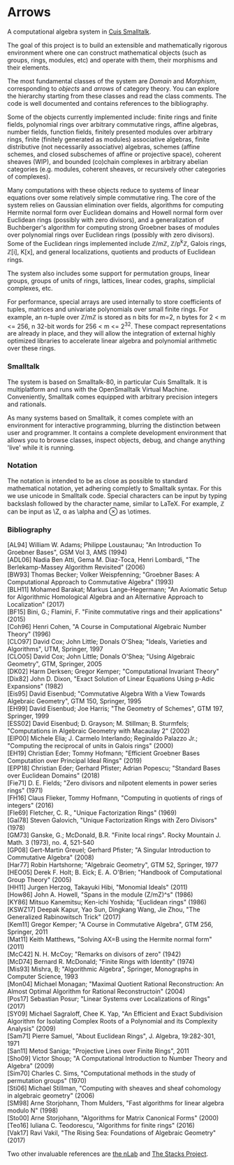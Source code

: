# Arrows
A computational algebra system in [Cuis Smalltalk](https://github.com/Cuis-Smalltalk/Cuis-Smalltalk-Dev).

The goal of this project is to build an extensible and mathematically rigorous environment where one can construct mathematical objects (such as groups, rings, modules, etc) and operate with them, their morphisms and their elements.

The most fundamental classes of the system are *Domain* and *Morphism*, corresponding to *objects* and *arrows* of category theory. You can explore the hierarchy starting from these classes and read the class comments. The code is well documented and contains references to the bibliography.

Some of the objects currently implemented include: finite rings and finite fields, polynomial rings over arbitrary commutative rings, affine algebras, number fields, function fields, finitely presented modules over arbitrary rings, finite (finitely generated as modules) associative algebras, finite distributive (not necessarily associative) algebras, schemes (affine schemes, and closed subschemes of affine or projective space), coherent sheaves (WIP), and bounded (co)chain complexes in arbitrary abelian categories (e.g. modules, coherent sheaves, or recursively other categories of complexes).

Many computations with these objects reduce to systems of linear equations over some relatively simple commutative ring. The core of the system relies on Gaussian elimination over fields, algorithms for computing Hermite normal form over Euclidean domains and Howell normal form over Euclidean rings (possibly with zero divisors), and a generalization of Buchberger's algorithm for computing strong Groebner bases of modules over polynomial rings over Euclidean rings (possibly with zero divisors). Some of the Euclidean rings implemented include ℤ/mℤ, ℤ/p<sup>k</sup>ℤ, Galois rings, ℤ\[i\], K\[x\], and general localizations, quotients and products of Euclidean rings.

The system also includes some support for permutation groups, linear groups, groups of units of rings, lattices, linear codes, graphs, simplicial complexes, etc.

For performance, special arrays are used internally to store coefficients of tuples, matrices and univariate polynomials over small finite rings. For example, an n-tuple over ℤ/mℤ is stored as n bits for m=2, n bytes for 2 < m <= 256, n 32-bit words for 256 < m <= 2<sup>32</sup>. These compact representations are already in place, and they will allow the integration of external highly optimized libraries to accelerate linear algebra and polynomial arithmetic over these rings.

### Smalltalk
The system is based on Smalltalk-80, in particular Cuis Smalltalk. It is multiplatform and runs with the OpenSmalltalk Virtual Machine. Conveniently, Smalltalk comes equipped with arbitrary precision integers and rationals.

As many systems based on Smalltalk, it comes complete with an environment for interactive programming, blurring the distinction between user and programmer. It contains a complete development environment that allows you to browse classes, inspect objects, debug, and change anything 'live' while it is running.

### Notation
The notation is intended to be as close as possible to standard mathematical notation, yet adhering completly to Smalltalk syntax. For this we use unicode in Smalltalk code. Special characters can be input by typing backslash followed by the character name, similar to LaTeX. For example, ℤ can be input as \\Z, α as \\alpha and ⊗ as \\otimes.

### Bibliography
\[AL94\] William W. Adams; Philippe Loustaunau; "An Introduction To Groebner Bases", GSM Vol 3, AMS (1994)  
\[ADL06\] Nadia Ben Atti, Gema M. Diaz-Toca, Henri Lombardi, "The Berlekamp-Massey Algorithm Revisited" (2006)  
\[BW93\] Thomas Becker; Volker Weispfenning; "Groebner Bases: A Computational Approach to Commutative Algebra" (1993)  
\[BLH11\] Mohamed Barakat; Markus Lange-Hegermann; "An Axiomatic Setup for Algorithmic Homological Algebra and an Alternative Approach to Localization" (2017)  
\[BF15\] Bini, G.; Flamini, F. "Finite commutative rings and their applications" (2015)  
\[Coh96\] Henri Cohen, "A Course in Computational Algebraic Number Theory" (1996)  
\[CLO97\] David Cox; John Little; Donals O'Shea; "Ideals, Varieties and Algorithms", UTM, Springer, 1997  
\[CLO05\] David Cox; John Little; Donals O'Shea; "Using Algebraic Geometry", GTM, Springer, 2005  
\[DK02\] Harm Derksen; Gregor Kemper; "Computational Invariant Theory"  
\[Dix82\] John D. Dixon, "Exact Solution of Linear Equations Using p-Adic Expansions" (1982)  
\[Eis95\] David Eisenbud; "Commutative Algebra With a View Towards Algebraic Geometry", GTM 150, Springer, 1995  
\[EH99\] David Eisenbud; Joe Harris; "The Geometry of Schemes", GTM 197, Springer, 1999  
\[ESS02\] David Eisenbud; D. Grayson; M. Stillman; B. Sturmfels; "Computations in Algebraic Geometry with Macaulay 2" (2002)  
\[EIP00\] Michele Elia; J. Carmelo Interlando; Reginaldo Palazzo Jr.; "Computing the reciprocal of units in Galois rings" (2000)  
\[EH19\] Christian Eder; Tommy Hofmann; "Efficient Groebner Bases Computation over Principal Ideal Rings" (2019)  
\[EPP18\] Christian Eder; Gerhard Pfister; Adrian Popescu; "Standard Bases over Euclidean Domains" (2018)  
\[Fie71\] D. E. Fields; "Zero divisors and nilpotent elements in power series rings" (1971)  
\[FH16\] Claus Flieker, Tommy Hofmann, "Computing in quotients of rings of integers" (2016)  
\[Fle69\] Fletcher, C. R., "Unique Factorization Rings" (1969)  
\[Gal78\] Steven Galovich, "Unique Factorization Rings with Zero Divisors" (1978)  
\[GM73\] Ganske, G.; McDonald, B.R. "Finite local rings". Rocky Mountain J. Math. 3 (1973), no. 4, 521-540  
\[GP08\] Gert-Martin Greuel; Gerhard Pfister; "A Singular Introduction to Commutative Algebra" (2008)  
\[Har77\] Robin Hartshorne; "Algebraic Geometry", GTM 52, Springer, 1977  
\[HEO05\] Derek F. Holt; B. Eick; E. A. O'Brien; "Handbook of Computational Group Theory" (2005)  
\[HH11\] Jurgen Herzog, Takayuki Hibi, "Monomial Ideals" (2011)  
\[How86\] John A. Howell, "Spans in the module (Z/mZ)^s" (1986)  
\[KY86\] Mitsuo Kanemitsu; Ken-ichi Yoshida; "Euclidean rings" (1986)  
\[KSWZ17\] Deepak Kapur, Yao Sun, Dingkang Wang, Jie Zhou, "The Generalized Rabinowitsch Trick" (2017)  
\[Kem11\] Gregor Kemper; "A Course in Commutative Algebra", GTM 256, Springer, 2011  
\[Mat11\] Keith Matthews, "Solving AX=B using the Hermite normal form" (2011)  
\[McC42\] N. H. McCoy; "Remarks on divisors of zero" (1942)  
\[McD74\] Bernard R. McDonald; "Finite Rings with Identity" (1974)  
\[Mis93\] Mishra, B; "Algorithmic Algebra", Springer, Monographs in Computer Science, 1993  
\[Mon04\] Michael Monagan; "Maximal Quotient Rational Reconstruction: An Almost Optimal Algorithm for Rational Reconstructoin" (2004)  
\[Pos17\] Sebastian Posur; "Linear Systems over Localizations of Rings" (2017)  
\[SY09\] Michael Sagraloff, Chee K. Yap, "An Efficient and Exact Subdivision Algorithm for Isolating Complex Roots of a Polynomial and its Complexity Analysis" (2009)  
\[Sam71\] Pierre Samuel, "About Euclidean Rings", J. Algebra, 19:282-301, 1971  
\[San11\] Metod Saniga; "Projective Lines over Finite Rings", 2011  
\[Sho09\] Victor Shoup; "A Computational Introduction to Number Theory and Algebra" (2009)  
\[Sim70\] Charles C. Sims, "Computational methods in the study of permutation groups" (1970)  
\[Sti06\] Michael Stillman, "Computing with sheaves and sheaf cohomology in algebraic geometry" (2006)  
\[SM98\] Arne Storjohann, Thom Mulders, "Fast algorithms for linear algebra modulo N" (1998)  
\[Sto00\] Arne Storjohann, "Algorithms for Matrix Canonical Forms" (2000)  
\[Teo16\] Iuliana C. Teodorescu, "Algorithms for finite rings" (2016)  
\[Vak17\] Ravi Vakil, "The Rising Sea: Foundations of Algebraic Geometry" (2017)  

Two other invaluable references are [the nLab](https://ncatlab.org/nlab/show/HomePage) and [The Stacks Project](https://stacks.math.columbia.edu/browse).

